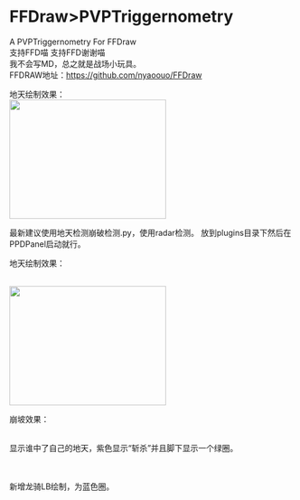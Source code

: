 # FFDraw>PVPTriggernometry
 A PVPTriggernometry For FFDraw
<br>支持FFD喵 支持FFD谢谢喵
<br>我不会写MD，总之就是战场小玩具。
<br>FFDRAW地址：https://github.com/nyaoouo/FFDraw

地天绘制效果：
<br><img src="https://media.discordapp.net/attachments/964422812464975892/1107708609313378434/e6ceb3d7f8d2b32d.png" width = "277" height = "211" div align=center />
 
最新建议使用地天检测崩破检测.py，使用radar检测。
放到plugins目录下然后在PPDPanel启动就行。


地天绘制效果：

<br><img src="https://media.discordapp.net/attachments/888491076262981673/1107948077790273586/8b87c2a16f1f694f.png" width = "277" height = "211" div align=center />


崩坡效果：


<br>显示谁中了自己的地天，紫色显示“斩杀”并且脚下显示一个绿圈。

<br>
<br>
新增龙骑LB绘制，为蓝色圈。
